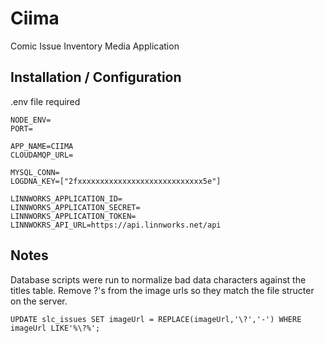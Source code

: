 # Ciima

Comic Issue Inventory Media Application

## Installation / Configuration

.env file required

```
NODE_ENV=
PORT=

APP_NAME=CIIMA
CLOUDAMQP_URL=

MYSQL_CONN=
LOGDNA_KEY=["2fxxxxxxxxxxxxxxxxxxxxxxxxxxxx5e"]

LINNWORKS_APPLICATION_ID=
LINNWORKS_APPLICATION_SECRET=
LINNWORKS_APPLICATION_TOKEN=
LINNWOKRS_API_URL=https://api.linnworks.net/api
```

## Notes

Database scripts were run to normalize bad data characters against the titles table.
Remove ?'s from the image urls so they match the file structer on the server.

```
UPDATE slc_issues SET imageUrl = REPLACE(imageUrl,'\?','-') WHERE imageUrl LIKE'%\?%';
```

